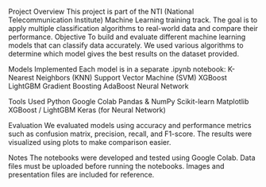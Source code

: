 
Project Overview
This project is part of the NTI (National Telecommunication Institute) Machine Learning training track.
The goal is to apply multiple classification algorithms to real-world data and compare their performance.
 Objective
To build and evaluate different machine learning models that can classify data accurately.
We used various algorithms to determine which model gives the best results on the dataset provided.


Models Implemented
Each model is in a separate .ipynb notebook:
K-Nearest Neighbors (KNN)
Support Vector Machine (SVM)
XGBoost
LightGBM
Gradient Boosting
AdaBoost
Neural Network

Tools Used
Python
Google Colab
Pandas & NumPy
Scikit-learn
Matplotlib
XGBoost / LightGBM
Keras (for Neural Network)

Evaluation
We evaluated models using accuracy and performance metrics such as confusion matrix, precision, recall, and F1-score.
The results were visualized using plots to make comparison easier.

 Notes
The notebooks were developed and tested using Google Colab.
Data files must be uploaded before running the notebooks.
Images and presentation files are included for reference.
